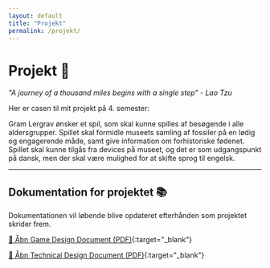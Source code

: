 ```yaml
---
layout: default
title: "Projekt"
permalink: /projekt/
---
```


# Projekt 🦈

_"A journey of a thousand miles begins with a single step" - Lao Tzu_

Her er casen til mit projekt på 4. semester:

Gram Lergrav ønsker et spil, som skal kunne spilles af besøgende i alle aldersgrupper. Spillet skal formidle museets samling af fossiler på en lødig og engagerende måde, samt give information om forhistoriske fødenet. Spillet skal kunne tilgås fra devices på museet, og det er som udgangspunkt på dansk, men der skal være mulighed for at skifte sprog til engelsk.

<hr>

## Dokumentation for projektet 📚

Dokumentationen vil løbende blive opdateret efterhånden som projektet skrider frem.

[📄 Åbn Game Design Document (PDF)](/assets/pdfs/GDD_version1_1.pdf){:target="\_blank"}

[📄 Åbn Technical Design Document (PDF)](/assets/pdfs/TDD.pdf){:target="\_blank"}
